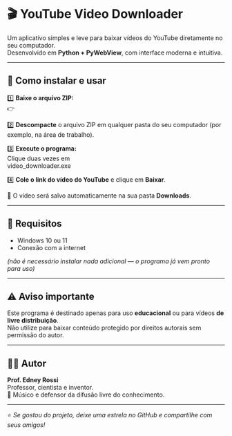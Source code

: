 # 🎬 YouTube Video Downloader

Um aplicativo simples e leve para baixar vídeos do YouTube diretamente no seu computador.  
Desenvolvido em **Python + PyWebView**, com interface moderna e intuitiva.  

---

## 💾 Como instalar e usar

1️⃣ **Baixe o arquivo ZIP:**  
👉

2️⃣ **Descompacte** o arquivo ZIP em qualquer pasta do seu computador (por exemplo, na área de trabalho).

3️⃣ **Execute o programa:**  
Clique duas vezes em  
video_downloader.exe


4️⃣ **Cole o link do vídeo do YouTube** e clique em **Baixar**.

📁 O vídeo será salvo automaticamente na sua pasta **Downloads**.

---

## 🧩 Requisitos

- Windows 10 ou 11  
- Conexão com a internet  

*(não é necessário instalar nada adicional — o programa já vem pronto para uso)*

---

## ⚠️ Aviso importante

Este programa é destinado apenas para uso **educacional** ou para vídeos **de livre distribuição**.  
Não utilize para baixar conteúdo protegido por direitos autorais sem permissão do autor.

---

## 👨‍💻 Autor

**Prof. Edney Rossi**  
Professor, cientista e inventor.  
🎸 Músico e defensor da difusão livre do conhecimento.  


---

⭐ *Se gostou do projeto, deixe uma estrela no GitHub e compartilhe com seus amigos!*
